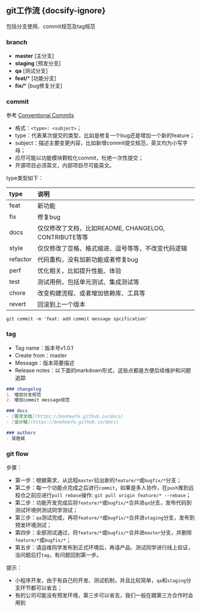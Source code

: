 ## git工作流 {docsify-ignore}
包括分支使用、commit规范及tag规范

### branch

- **master** [主分支]
- **staging** [预发分支]
- **qa**  [测试分支]
- **feat/***  [功能分支]
- **fix/***  [bug修复分支]

### commit
参考 [Conventional Commits](https://www.conventionalcommits.org/zh)
- 格式：`<type>: <subject>`；
- type：代表某次提交的类型，比如是修复一个bug还是增加一个新的feature；
- subject：描述主要变更内容，比如新增commit提交规范，英文均为小写字母；
- 应尽可能以功能模块颗粒化commit，杜绝一次性提交；
- 开源项目必须英文，内部项目尽可能英文。

type类型如下：

type | 说明
:-- | :--
feat | 新功能
fix | 修复bug
docs | 仅仅修改了文档，比如README, CHANGELOG, CONTRIBUTE等等
style | 仅仅修改了空格、格式缩进、逗号等等，不改变代码逻辑
refactor | 代码重构，没有加新功能或者修复bug
perf | 优化相关，比如提升性能、体验
test | 测试用例，包括单元测试、集成测试等
chore | 改变构建流程、或者增加依赖库、工具等
revert | 回滚到上一个版本

```shell
git commit -m 'feat: add commit message spcification'
```

### tag
- Tag name：版本号v1.0.1
- Create from：master
- Message：版本简要描述
- Release notes：以下面的markdown形式，这些点都是方便后续维护和问题追踪

```markdown
### changelog
1. 增加分支规范
2. 增加commit message规范

### docs
- [需求文档](https://booheefe.github.io/docs)
- [设计稿](https://booheefe.github.io/docs)

### authors
- 吴胜斌
```

### git flow
步骤：
- 第一步：根据需求，从远程`master`拉出新的`feature/*`或`bugfix/*`分支；
- 第二步：每一个功能点完成之后进行`commit`，如果是多人协作，在`push`推到远程仓之前应进行`pull rebase`操作: `git pull origin feature/* --rebase`；
- 第二步：功能开发完成后将`feature/*`或`bugfix/*`合并进`qa`分支，发布代码到测试环境供测试同学测试；
- 第三步：`qa`测试完成，再将`feature/*`或`bugfix/*`合并进`staging`分支，发布到预发环境测试；
- 第四步：全部测试通过，将`feature/*`或`bugfix/*`合并进`master`分支，并删除`feature/*`或`bugfix/*`；
- 第五步：请运维同学发布到正式环境后，再请产品、测试同学进行线上验证，没问题后打`tag`，有问题回到第一步。

提示：
- 小程序开发，由于有自己的开发、测试机制，并且比较简单，`qa`和`staging`分支环节都可以省去；
- 有的公司可能没有预发环境，第三步可以省去，我们一般在跟第三方合作时会用到
